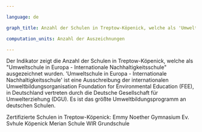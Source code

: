 ```yaml
---

language: de   

graph_title: Anzahl der Schulen in Treptow-Köpenick, welche als 'Umweltschule in Europa - Internationale Nachhaltigkeitsschule' ausgezeichnet wurden

computation_units: Anzahl der Auszeichnungen

---
```


Der Indikator zeigt die Anzahl der Schulen in Treptow-Köpenick, welche als "Umweltschule in Europa - Internationale Nachhaltigkeitsschule" ausgezeichnet wurden. 'Umweltschule in Europa - Internationale Nachhaltigkeitsschule' ist eine Ausschreibung der internationalen Umweltbildungsorganisation Foundation for Environmental Education (FEE), in Deutschland vertreten durch die Deutsche Gesellschaft für Umwelterziehung (DGU).
Es ist das größte Umweltbildungsprogramm an deutschen Schulen.

Zertifizierte Schulen in Treptow-Köpenick:
Emmy Noether Gymnasium
Ev. Svhule Köpenick
Merian Schule
WIR Grundschule
